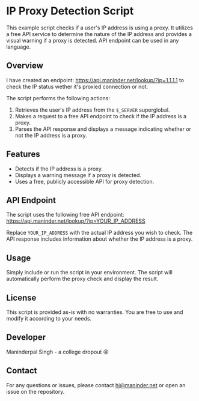 # IP Proxy Detection Script

This example script checks if a user's IP address is using a proxy. It utilizes a free API service to determine the nature of the IP address and provides a visual warning if a proxy is detected. API endpoint can be used in any language.

## Overview

I have created an endpoint: https://api.maninder.net/lookup/?ip=1.1.1.1 to check the IP status wether it's proxied connection or not.

The script performs the following actions:
1. Retrieves the user's IP address from the `$_SERVER` superglobal.
2. Makes a request to a free API endpoint to check if the IP address is a proxy.
3. Parses the API response and displays a message indicating whether or not the IP address is a proxy.

## Features

- Detects if the IP address is a proxy.
- Displays a warning message if a proxy is detected.
- Uses a free, publicly accessible API for proxy detection.

## API Endpoint

The script uses the following free API endpoint: https://api.maninder.net/lookup/?ip=YOUR_IP_ADDRESS


Replace `YOUR_IP_ADDRESS` with the actual IP address you wish to check. The API response includes information about whether the IP address is a proxy.


## Usage

Simply include or run the script in your environment. The script will automatically perform the proxy check and display the result.


## License

This script is provided as-is with no warranties. You are free to use and modify it according to your needs.

## Developer

Maninderpal Singh - a college dropout 😜
## Contact

For any questions or issues, please contact hi@maninder.net or open an issue on the repository.

